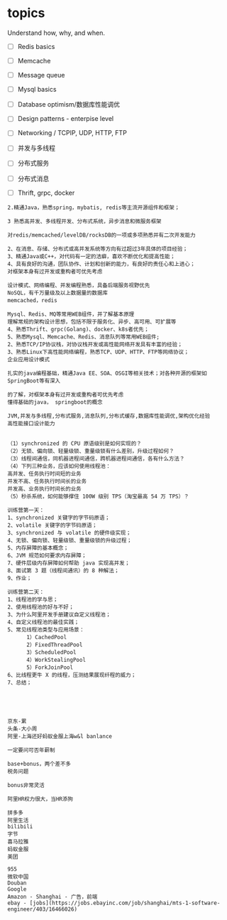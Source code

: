 # topics

Understand how, why, and when.

- [ ] Redis basics
- [ ] Memcache
- [ ] Message queue
- [ ] Mysql basics
- [ ] Database optimism/数据库性能调优
- [ ] Design patterns - enterpise level
- [ ] Networking / TCPIP, UDP, HTTP, FTP
- [ ] 并发与多线程
- [ ] 分布式服务
- [ ] 分布式消息
- [ ] Thrift, grpc, docker




```
2.精通Java，熟悉spring，mybatis, redis等主流开源组件和框架；

3 熟悉高并发、多线程开发、分布式系统，异步消息和微服务框架

对redis/memcached/levelDB/rocksDB的一项或多项熟悉并有二次开发能力

2、在消息、存储、分布式或高并发系统等方向有过超过3年具体的项目经验；
3、精通Java或C++，对代码有一定的洁癖，喜欢不断优化和提高性能；
4、具有良好的沟通，团队协作、计划和创新的能力，有良好的责任心和上进心；
对框架本身有过开发或重构者可优先考虑

设计模式、网络编程、并发编程熟悉，具备后端服务视野优先
NoSQL，有千万量级及以上数据量的数据库
memcached，redis

Mysql、Redis、MQ等常用WEB组件，并了解基本原理
理解常规的架构设计思想，包括不限于服务化、异步、高可用、可扩展等
4、熟悉Thrift、grpc(Golang)、docker、k8s者优先；
5、熟悉Mysql、Memcache、Redis、消息队列等常用WEB组件;
2、熟悉TCP/IP协议栈，对协议栈开发或高性能网络开发具有丰富的经验；
3、熟悉Linux下高性能网络编程，熟悉TCP、UDP、HTTP、FTP等网络协议；
企业应用设计模式

扎实的java编程基础，精通Java EE、SOA、OSGI等相关技术；对各种开源的框架如SpringBoot等有深入

的了解，对框架本身有过开发或重构者可优先考虑
懂得基础的java， springboot的概念

JVM,并发与多线程,分布式服务,消息队列,分布式缓存,数据库性能调优,架构优化经验
高性能接口设计能力


（1）synchronized 的 CPU 原语级别是如何实现的？
（2）无锁、偏向锁、轻量级锁、重量级锁有什么差别，升级过程如何？
（3）线程间通信，同机器进程间通信，跨机器进程间通信，各有什么方法？
（4）下列三种业务，应该如何使用线程池：
高并发、任务执行时间短的业务
并发不高、任务执行时间长的业务
并发高、业务执行时间长的业务
（5）秒杀系统，如何能够撑住 100W 级别 TPS（淘宝最高 54 万 TPS）？

训练营第一天：
1、synchronized 关键字的字节码原语；
2、volatile 关键字的字节码原语；
3、synchronized 与 volatile 的硬件级实现；
4、无锁、偏向锁、轻量级锁、重量级锁的升级过程；
5、内存屏障的基本概念；
6、JVM 规范如何要求内存屏障；
7、硬件层级内存屏障如何帮助 java 实现高并发；
8、面试第 3 题（线程间通讯）的 8 种解法；
9、作业；

训练营第二天：
1、线程池的学与思；
2、使用线程池的好与不好；
3、为什么阿里开发手册建议自定义线程池；
4、自定义线程池的最佳实践；
5、常见线程池类型与应用场景：
      1）CachedPool
      2）FixedThreadPool
      3）ScheduledPool
      4）WorkStealingPool
      5）ForkJoinPool
6、比线程更牛 X 的线程，压测结果展现纤程的威力；
7、总结；





京东-累
头条-大小周
阿里-上海还好蚂蚁金服上海w&l banlance

一定要问可否年薪制

base+bonus，两个差不多
税务问题

bonus非常灵活

阿里HR权力很大，当HR添狗
```

```
拼多多
阿里生活
bilibili
字节
喜马拉雅
蚂蚁金服
美团

955
微软中国
Douban
Google
Amazon - Shanghai - 广告，前端
ebay - [jobs](https://jobs.ebayinc.com/job/shanghai/mts-1-software-engineer/403/16466026)
```
